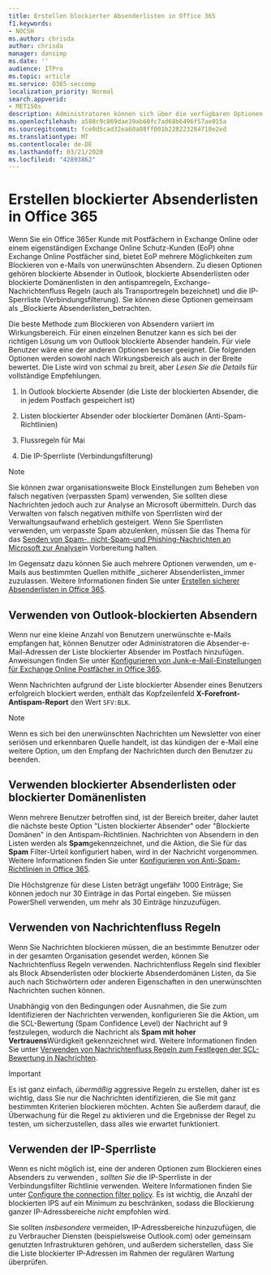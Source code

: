 ```yaml
---
title: Erstellen blockierter Absenderlisten in Office 365
f1.keywords:
- NOCSH
ms.author: chrisda
author: chrisda
manager: dansimp
ms.date: ''
audience: ITPro
ms.topic: article
ms.service: O365-seccomp
localization_priority: Normal
search.appverid:
- MET150s
description: Administratoren können sich über die verfügbaren Optionen in Office 365 und EOP informieren, um eingehende Nachrichten zu blockieren.
ms.openlocfilehash: a588c9c869dae39ab60fc7ad68b6496f57ae015a
ms.sourcegitcommit: fce0d5cad32ea60a08ff001b228223284710e2ed
ms.translationtype: MT
ms.contentlocale: de-DE
ms.lasthandoff: 03/21/2020
ms.locfileid: "42893862"
---
```

# <a name="create-blocked-sender-lists-in-office-365"></a>Erstellen blockierter Absenderlisten in Office 365

Wenn Sie ein Office 365er Kunde mit Postfächern in Exchange Online oder einem eigenständigen Exchange Online Schutz-Kunden (EoP) ohne Exchange Online Postfächer sind, bietet EoP mehrere Möglichkeiten zum Blockieren von e-Mails von unerwünschten Absendern. Zu diesen Optionen gehören blockierte Absender in Outlook, blockierte Absenderlisten oder blockierte Domänenlisten in den antispamregeln, Exchange-Nachrichtenfluss Regeln (auch als Transportregeln bezeichnet) und die IP-Sperrliste (Verbindungsfilterung). Sie können diese Optionen gemeinsam als _Blockierte Absenderlisten_betrachten.

Die beste Methode zum Blockieren von Absendern variiert im Wirkungsbereich. Für einen einzelnen Benutzer kann es sich bei der richtigen Lösung um von Outlook blockierte Absender handeln. Für viele Benutzer wäre eine der anderen Optionen besser geeignet. Die folgenden Optionen werden sowohl nach Wirkungsbereich als auch in der Breite bewertet. Die Liste wird von schmal zu breit, aber *Lesen Sie die Details* für vollständige Empfehlungen.

1. In Outlook blockierte Absender (die Liste der blockierten Absender, die in jedem Postfach gespeichert ist)

2. Listen blockierter Absender oder blockierter Domänen (Anti-Spam-Richtlinien)

3. Flussregeln für Mai

4. Die IP-Sperrliste (Verbindungsfilterung)

> [!NOTE]
> Sie können zwar organisationsweite Block Einstellungen zum Beheben von falsch negativen (verpassten Spam) verwenden, Sie sollten diese Nachrichten jedoch auch zur Analyse an Microsoft übermitteln. Durch das Verwalten von falsch negativen mithilfe von Sperrlisten wird der Verwaltungsaufwand erheblich gesteigert. Wenn Sie Sperrlisten verwenden, um verpasste Spam abzulenken, müssen Sie das Thema für das [Senden von Spam-, nicht-Spam-und Phishing-Nachrichten an Microsoft zur Analyse](https://docs.microsoft.com/office365/SecurityCompliance/submit-spam-non-spam-and-phishing-scam-messages-to-microsoft-for-analysis)in Vorbereitung halten.

Im Gegensatz dazu können Sie auch mehrere Optionen verwenden, um e-Mails aus bestimmten Quellen mithilfe _sicherer Absenderlisten_immer zuzulassen. Weitere Informationen finden Sie unter [Erstellen sicherer Absenderlisten in Office 365](create-safe-sender-lists-in-office-365.md).

## <a name="use-outlook-blocked-senders"></a>Verwenden von Outlook-blockierten Absendern

Wenn nur eine kleine Anzahl von Benutzern unerwünschte e-Mails empfangen hat, können Benutzer oder Administratoren die Absender-e-Mail-Adressen der Liste blockierter Absender im Postfach hinzufügen. Anweisungen finden Sie unter [Konfigurieren von Junk-e-Mail-Einstellungen für Exchange Online Postfächer in Office 365](configure-junk-email-settings-on-exo-mailboxes.md).

Wenn Nachrichten aufgrund der Liste blockierter Absender eines Benutzers erfolgreich blockiert werden, enthält das Kopfzeilenfeld **X-Forefront-Antispam-Report** den Wert `SFV:BLK`.

> [!NOTE]
> Wenn es sich bei den unerwünschten Nachrichten um Newsletter von einer seriösen und erkennbaren Quelle handelt, ist das kündigen der e-Mail eine weitere Option, um den Empfang der Nachrichten durch den Benutzer zu beenden.

## <a name="use-blocked-sender-lists-or-blocked-domain-lists"></a>Verwenden blockierter Absenderlisten oder blockierter Domänenlisten

Wenn mehrere Benutzer betroffen sind, ist der Bereich breiter, daher lautet die nächste beste Option "Listen blockierter Absender" oder "Blockierte Domänen" in den Antispam-Richtlinien. Nachrichten von Absendern in den Listen werden als **Spam**gekennzeichnet, und die Aktion, die Sie für das **Spam** Filter-Urteil konfiguriert haben, wird in der Nachricht vorgenommen. Weitere Informationen finden Sie unter [Konfigurieren von Anti-Spam-Richtlinien in Office 365](configure-your-spam-filter-policies.md).

Die Höchstgrenze für diese Listen beträgt ungefähr 1000 Einträge; Sie können jedoch nur 30 Einträge in das Portal eingeben. Sie müssen PowerShell verwenden, um mehr als 30 Einträge hinzuzufügen.

## <a name="use-mail-flow-rules"></a>Verwenden von Nachrichtenfluss Regeln

Wenn Sie Nachrichten blockieren müssen, die an bestimmte Benutzer oder in der gesamten Organisation gesendet werden, können Sie Nachrichtenfluss Regeln verwenden. Nachrichtenfluss Regeln sind flexibler als Block Absenderlisten oder blockierte Absenderdomänen Listen, da Sie auch nach Stichwörtern oder anderen Eigenschaften in den unerwünschten Nachrichten suchen können.

Unabhängig von den Bedingungen oder Ausnahmen, die Sie zum Identifizieren der Nachrichten verwenden, konfigurieren Sie die Aktion, um die SCL-Bewertung (Spam Confidence Level) der Nachricht auf 9 festzulegen, wodurch die Nachricht als **Spam mit hoher Vertrauens**Würdigkeit gekennzeichnet wird. Weitere Informationen finden Sie unter [Verwenden von Nachrichtenfluss Regeln zum Festlegen der SCL-Bewertung in Nachrichten](use-mail-flow-rules-to-set-the-spam-confidence-level-scl-in-messages.md).

> [!IMPORTANT]
> Es ist ganz einfach, *übermäßig* aggressive Regeln zu erstellen, daher ist es wichtig, dass Sie nur die Nachrichten identifizieren, die Sie mit ganz bestimmten Kriterien blockieren möchten. Achten Sie außerdem darauf, die Überwachung für die Regel zu aktivieren und die Ergebnisse der Regel zu testen, um sicherzustellen, dass alles wie erwartet funktioniert.

## <a name="use-the-ip-block-list"></a>Verwenden der IP-Sperrliste

Wenn es nicht möglich ist, eine der anderen Optionen zum Blockieren eines Absenders zu verwenden *, sollten Sie* die IP-Sperrliste in der Verbindungsfilter Richtlinie verwenden. Weitere Informationen finden Sie unter [Configure the connection filter policy](configure-the-connection-filter-policy.md). Es ist wichtig, die Anzahl der blockierten IPS auf ein Minimum zu beschränken, sodass die Blockierung ganzer IP-Adressbereiche *nicht* empfohlen wird.

Sie sollten *insbesondere* vermeiden, IP-Adressbereiche hinzuzufügen, die zu Verbraucher Diensten (beispielsweise Outlook.com) oder gemeinsam genutzten Infrastrukturen gehören, und außerdem sicherstellen, dass Sie die Liste blockierter IP-Adressen im Rahmen der regulären Wartung überprüfen.
